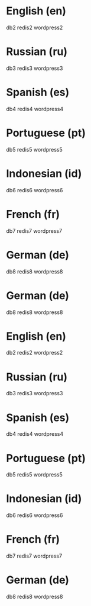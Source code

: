 # English (en)
db2
redis2
wordpress2
# Russian (ru)
db3
redis3
wordpress3
# Spanish (es)
db4
redis4
wordpress4
# Portuguese (pt)
db5
redis5
wordpress5
# Indonesian (id)
db6
redis6
wordpress6
# French (fr)
db7
redis7
wordpress7
# German (de)
db8
redis8
wordpress8
# German (de)
db8
redis8
wordpress8
# English (en)
db2
redis2
wordpress2
# Russian (ru)
db3
redis3
wordpress3
# Spanish (es)
db4
redis4
wordpress4
# Portuguese (pt)
db5
redis5
wordpress5
# Indonesian (id)
db6
redis6
wordpress6
# French (fr)
db7
redis7
wordpress7
# German (de)
db8
redis8
wordpress8
